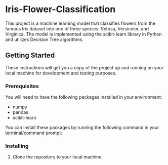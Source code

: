 # Iris-Flower-Classification

This project is a machine learning model that classifies flowers from the famous Iris dataset into one of three species: Setosa, Versicolor, and Virginica. The model is implemented using the scikit-learn library in Python and utilizes Decision Tree algorithms.

## Getting Started

These instructions will get you a copy of the project up and running on your local machine for development and testing purposes.

### Prerequisites

You will need to have the following packages installed in your environment:

- numpy
- pandas
- scikit-learn

You can install these packages by running the following command in your terminal/command prompt:


### Installing

1. Clone the repository to your local machine:

